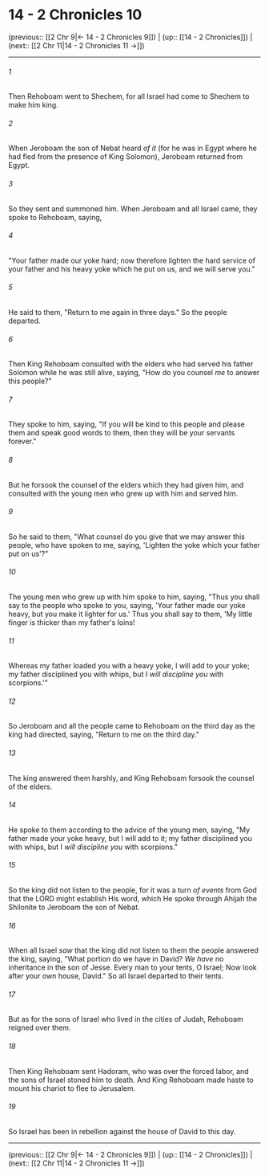 # 14 - 2 Chronicles 10

(previous:: [[2 Chr 9|← 14 - 2 Chronicles 9]]) | (up:: [[14 - 2 Chronicles]]) | (next:: [[2 Chr 11|14 - 2 Chronicles 11 →]])

***


###### 1 
Then Rehoboam went to Shechem, for all Israel had come to Shechem to make him king. 

###### 2 
When Jeroboam the son of Nebat heard _of it_ (for he was in Egypt where he had fled from the presence of King Solomon), Jeroboam returned from Egypt. 

###### 3 
So they sent and summoned him. When Jeroboam and all Israel came, they spoke to Rehoboam, saying, 

###### 4 
"Your father made our yoke hard; now therefore lighten the hard service of your father and his heavy yoke which he put on us, and we will serve you." 

###### 5 
He said to them, "Return to me again in three days." So the people departed. 

###### 6 
Then King Rehoboam consulted with the elders who had served his father Solomon while he was still alive, saying, "How do you counsel _me_ to answer this people?" 

###### 7 
They spoke to him, saying, "If you will be kind to this people and please them and speak good words to them, then they will be your servants forever." 

###### 8 
But he forsook the counsel of the elders which they had given him, and consulted with the young men who grew up with him and served him. 

###### 9 
So he said to them, "What counsel do you give that we may answer this people, who have spoken to me, saying, 'Lighten the yoke which your father put on us'?" 

###### 10 
The young men who grew up with him spoke to him, saying, "Thus you shall say to the people who spoke to you, saying, 'Your father made our yoke heavy, but you make it lighter for us.' Thus you shall say to them, 'My little finger is thicker than my father's loins! 

###### 11 
Whereas my father loaded you with a heavy yoke, I will add to your yoke; my father disciplined you with whips, but I _will discipline you_ with scorpions.'" 

###### 12 
So Jeroboam and all the people came to Rehoboam on the third day as the king had directed, saying, "Return to me on the third day." 

###### 13 
The king answered them harshly, and King Rehoboam forsook the counsel of the elders. 

###### 14 
He spoke to them according to the advice of the young men, saying, "My father made your yoke heavy, but I will add to it; my father disciplined you with whips, but I _will discipline you_ with scorpions." 

###### 15 
So the king did not listen to the people, for it was a turn _of events_ from God that the LORD might establish His word, which He spoke through Ahijah the Shilonite to Jeroboam the son of Nebat. 

###### 16 
When all Israel _saw_ that the king did not listen to them the people answered the king, saying, "What portion do we have in David? _We have_ no inheritance in the son of Jesse. Every man to your tents, O Israel; Now look after your own house, David." So all Israel departed to their tents. 

###### 17 
But as for the sons of Israel who lived in the cities of Judah, Rehoboam reigned over them. 

###### 18 
Then King Rehoboam sent Hadoram, who was over the forced labor, and the sons of Israel stoned him to death. And King Rehoboam made haste to mount his chariot to flee to Jerusalem. 

###### 19 
So Israel has been in rebellion against the house of David to this day.

***

(previous:: [[2 Chr 9|← 14 - 2 Chronicles 9]]) | (up:: [[14 - 2 Chronicles]]) | (next:: [[2 Chr 11|14 - 2 Chronicles 11 →]])
